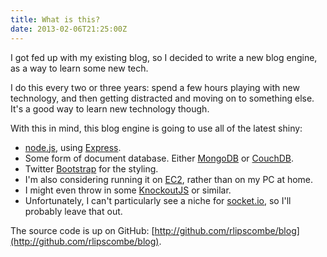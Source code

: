 ```yaml
---
title: What is this?
date: 2013-02-06T21:25:00Z
---
```

I got fed up with my existing blog, so I decided to write a new blog engine, as a way to learn some new tech.

I do this every two or three years: spend a few hours playing with new technology, and then getting distracted and moving on to something else. It's a good way to learn new technology though.

With this in mind, this blog engine is going to use all of the latest shiny:

* [node.js](http://nodejs.org/), using [Express](http://expressjs.com/).
* Some form of document database. Either [MongoDB](http://www.mongodb.org/) or [CouchDB](http://couchdb.apache.org/).
* Twitter [Bootstrap](http://twitter.github.com/bootstrap/) for the styling.
* I'm also considering running it on [EC2](http://aws.amazon.com/ec2/), rather than on my PC at home.
* I might even throw in some [KnockoutJS](http://knockoutjs.com/) or similar.
* Unfortunately, I can't particularly see a niche for [socket.io](http://socket.io/), so I'll probably leave that out.

The source code is up on GitHub: [http://github.com/rlipscombe/blog](http://github.com/rlipscombe/blog).
